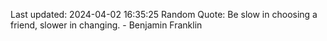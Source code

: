 Last updated: 2024-04-02 16:35:25
Random Quote: Be slow in choosing a friend, slower in changing. - Benjamin Franklin